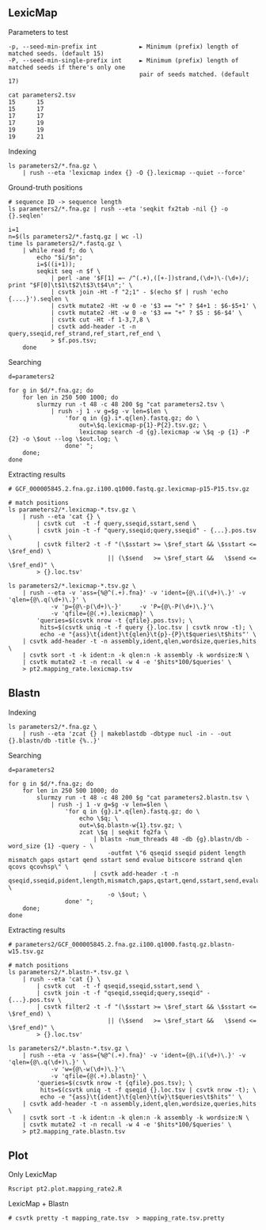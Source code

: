 
## LexicMap

Parameters to test

    -p, --seed-min-prefix int            ► Minimum (prefix) length of matched seeds. (default 15)
    -P, --seed-min-single-prefix int     ► Minimum (prefix) length of matched seeds if there's only one
                                         pair of seeds matched. (default 17)

    cat parameters2.tsv
    15      15
    15      17
    17      17
    17      19
    19      19
    19      21

Indexing

    ls parameters2/*.fna.gz \
        | rush --eta 'lexicmap index {} -O {}.lexicmap --quiet --force'

        
Ground-truth positions

    # sequence ID -> sequence length
    ls parameters2/*.fna.gz | rush --eta 'seqkit fx2tab -nil {} -o {}.seqlen'
    
    i=1
    n=$(ls parameters2/*.fastq.gz | wc -l)
    time ls parameters2/*.fastq.gz \
        | while read f; do \
            echo "$i/$n";
            i=$((i+1));
            seqkit seq -n $f \
                | perl -ane '$F[1] =~ /^(.+),([+-])strand,(\d+)\-(\d+)/; print "$F[0]\t$1\t$2\t$3\t$4\n";' \
                | csvtk join -Ht -f "2;1" - $(echo $f | rush 'echo {....}').seqlen \
                | csvtk mutate2 -Ht -w 0 -e '$3 == "+" ? $4+1 : $6-$5+1' \
                | csvtk mutate2 -Ht -w 0 -e '$3 == "+" ? $5 : $6-$4' \
                | csvtk cut -Ht -f 1-3,7,8 \
                | csvtk add-header -t -n query,sseqid,ref_strand,ref_start,ref_end \
                > $f.pos.tsv;
        done
        
Searching

    d=parameters2
    
    for g in $d/*.fna.gz; do
        for len in 250 500 1000; do
            slurmzy run -t 48 -c 48 200 $g "cat parameters2.tsv \
                | rush -j 1 -v g=$g -v len=$len \
                    'for q in {g}.i*.q{len}.fastq.gz; do \
                        out=\$q.lexicmap-p{1}-P{2}.tsv.gz; \
                        lexicmap search -d {g}.lexicmap -w \$q -p {1} -P {2} -o \$out --log \$out.log; \
                    done' ";
        done;
    done
    
Extracting results
    
    # GCF_000005845.2.fna.gz.i100.q1000.fastq.gz.lexicmap-p15-P15.tsv.gz

    # match positions
    ls parameters2/*.lexicmap-*.tsv.gz \
        | rush --eta 'cat {} \
            | csvtk cut  -t -f query,sseqid,sstart,send \
            | csvtk join -t -f "query,sseqid;query,sseqid" - {...}.pos.tsv \
            | csvtk filter2 -t -f "(\$sstart >= \$ref_start && \$sstart <= \$ref_end) \
                                || (\$send   >= \$ref_start &&   \$send <= \$ref_end)" \
            > {}.loc.tsv'

    ls parameters2/*.lexicmap-*.tsv.gz \
        | rush --eta -v 'ass={%@^(.+).fna}' -v 'ident={@\.i(\d+)\.}' -v 'qlen={@\.q(\d+)\.}' \
                -v 'p={@\-p(\d+)\-}'     -v 'P={@\-P(\d+)\.}'\
                -v 'qfile={@(.+).lexicmap}' \
            'queries=$(csvtk nrow -t {qfile}.pos.tsv); \
             hits=$(csvtk uniq -t -f query {}.loc.tsv | csvtk nrow -t); \
             echo -e "{ass}\t{ident}\t{qlen}\t{p}-{P}\t$queries\t$hits"' \
        | csvtk add-header -t -n assembly,ident,qlen,wordsize,queries,hits \
        | csvtk sort -t -k ident:n -k qlen:n -k assembly -k wordsize:N \
        | csvtk mutate2 -t -n recall -w 4 -e '$hits*100/$queries' \
        > pt2.mapping_rate.lexicmap.tsv

## Blastn

Indexing

    ls parameters2/*.fna.gz \
        | rush --eta 'zcat {} | makeblastdb -dbtype nucl -in - -out {}.blastn/db -title {%..}'

Searching

    d=parameters2
    
    for g in $d/*.fna.gz; do
        for len in 250 500 1000; do
            slurmzy run -t 48 -c 48 200 $g "cat parameters2.blastn.tsv \
                | rush -j 1 -v g=$g -v len=$len \
                    'for q in {g}.i*.q{len}.fastq.gz; do \
                        echo \$q; \
                        out=\$q.blastn-w{1}.tsv.gz; \
                        zcat \$q | seqkit fq2fa \
                            | blastn -num_threads 48 -db {g}.blastn/db -word_size {1} -query - \
                                -outfmt \"6 qseqid sseqid pident length mismatch gaps qstart qend sstart send evalue bitscore sstrand qlen qcovs qcovhsp\" \
                            | csvtk add-header -t -n qseqid,sseqid,pident,length,mismatch,gaps,qstart,qend,sstart,send,evalue,bitscore,sstrand,qlen,qcovs,qcovhsp \
                                -o \$out; \
                    done' ";
        done;
    done

Extracting results

    # parameters2/GCF_000005845.2.fna.gz.i100.q1000.fastq.gz.blastn-w15.tsv.gz

    # match positions
    ls parameters2/*.blastn-*.tsv.gz \
        | rush --eta 'cat {} \
            | csvtk cut  -t -f qseqid,sseqid,sstart,send \
            | csvtk join -t -f "qseqid,sseqid;query,sseqid" - {...}.pos.tsv \
            | csvtk filter2 -t -f "(\$sstart >= \$ref_start && \$sstart <= \$ref_end) \
                                || (\$send   >= \$ref_start &&   \$send <= \$ref_end)" \
            > {}.loc.tsv'
            
    ls parameters2/*.blastn-*.tsv.gz \
        | rush --eta -v 'ass={%@^(.+).fna}' -v 'ident={@\.i(\d+)\.}' -v 'qlen={@\.q(\d+)\.}' \
                -v 'w={@\-w(\d+)\.}'\
                -v 'qfile={@(.+).blastn}' \
            'queries=$(csvtk nrow -t {qfile}.pos.tsv); \
             hits=$(csvtk uniq -t -f qseqid {}.loc.tsv | csvtk nrow -t); \
             echo -e "{ass}\t{ident}\t{qlen}\t{w}\t$queries\t$hits"' \
        | csvtk add-header -t -n assembly,ident,qlen,wordsize,queries,hits \
        | csvtk sort -t -k ident:n -k qlen:n -k assembly -k wordsize:N \
        | csvtk mutate2 -t -n recall -w 4 -e '$hits*100/$queries' \
        > pt2.mapping_rate.blastn.tsv
        
## Plot

Only LexicMap

    Rscript pt2.plot.mapping_rate2.R
    
LexicMap + Blastn

    # csvtk pretty -t mapping_rate.tsv  > mapping_rate.tsv.pretty


